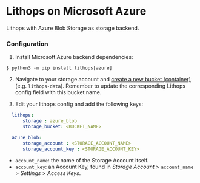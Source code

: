 # Lithops on Microsoft Azure

Lithops with Azure Blob Storage as storage backend.


### Configuration

1. Install Microsoft Azure backend dependencies:

```
$ python3 -m pip install lithops[azure]
```

2. Navigate to your storage account and [create a new bucket (container)](https://docs.microsoft.com/es-es/azure/storage/blobs/storage-quickstart-blobs-portal#create-a-container) (e.g. `lithops-data`). Remember to update the corresponding Lithops config field with this bucket name.

3. Edit your lithops config and add the following keys:

```yaml
  lithops:
      storage : azure_blob
      storage_bucket: <BUCKET_NAME>

  azure_blob:
      storage_account : <STORAGE_ACCOUNT_NAME>
      storage_account_key : <STORAGE_ACCOUNT_KEY>
```
   - `account_name`: the name of the Storage Account itself.
   - `account_key`: an Account Key, found in *Storage Account* > `account_name` > *Settings* > *Access Keys*.
